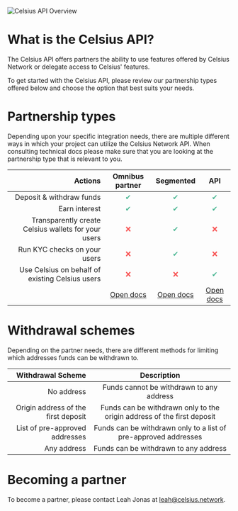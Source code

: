 ![Celsius API Overview](/assets/images/overview.svg)

# What is the Celsius API?

The Celsius API offers partners the ability to use features offered by Celsius Network or delegate access to Celsius' features.

To get started with the Celsius API, please review our partnership types offered below and choose the option that best suits your needs. 

# Partnership types

Depending upon your specific integration needs, there are multiple different ways in which your project can utilize the Celsius Network API.
When consulting technical docs please make sure that you are looking at the partnership type that is relevant to you.


| Actions | Omnibus partner | Segmented | API |
| ------: | :-------------: | :-------: | :-: |
| Deposit & withdraw funds | <span style="color:#4FB895;">✔</span> | <span style="color:#4FB895;">✔</span> | <span style="color:#4FB895;">✔</span> |
| Earn interest | <span style="color:#4FB895;">✔</span> | <span style="color:#4FB895;">✔</span> | <span style="color:#4FB895;">✔</span> |
| Transparently create Celsius wallets for your users | <span style="color:#f85757;">❌</span> | <span style="color:#4FB895;">✔</span> | <span style="color:#f85757;">❌</span> |
| Run KYC checks on your users | <span style="color:#f85757;">❌</span> | <span style="color:#4FB895;">✔</span> | <span style="color:#f85757;">❌</span> | 
| Use Celsius on behalf of existing Celsius users | <span style="color:#f85757;">❌</span> |  <span style="color:#f85757;">❌</span> | <span style="color:#4FB895;">✔</span> |
| | [Open docs](/omnibus-partner.html) | [Open docs](/segmented-partner.html) | [Open docs](/api.html) |

# Withdrawal schemes

Depending on the partner needs, there are different methods for limiting which addresses funds can be withdrawn to.

| Withdrawal Scheme                   | Description |
| ----------------------------------: | :---------: |
| No address                          | Funds cannot be withdrawn to any address |
| Origin address of the first deposit | Funds can be withdrawn only to the origin address of  the first deposit |
| List of pre-approved addresses      | Funds can be withdrawn only to a list of pre-approved addresses |
| Any address                         | Funds can be withdrawn to any address |

# Becoming a partner

To become a partner, please contact Leah Jonas at [leah@celsius.network](mailto://leah@celsius.network).
